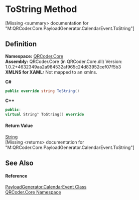 # ToString Method


\[Missing &lt;summary&gt; documentation for "M:QRCoder.Core.PayloadGenerator.CalendarEvent.ToString"\]



## Definition
**Namespace:** <a href="N_QRCoder_Core.md">QRCoder.Core</a>  
**Assembly:** QRCoder.Core (in QRCoder.Core.dll) Version: 1.0.2+4632349aa2a984532af965c24d83952cef07f5b3  
**XMLNS for XAML:** Not mapped to an xmlns.

**C#**
``` C#
public override string ToString()
```
**C++**
``` C++
public:
virtual String^ ToString() override
```



#### Return Value
<a href="https://learn.microsoft.com/dotnet/api/system.string" target="_blank" rel="noopener noreferrer">String</a>  
\[Missing &lt;returns&gt; documentation for "M:QRCoder.Core.PayloadGenerator.CalendarEvent.ToString"\]

## See Also


#### Reference
<a href="T_QRCoder_Core_PayloadGenerator_CalendarEvent.md">PayloadGenerator.CalendarEvent Class</a>  
<a href="N_QRCoder_Core.md">QRCoder.Core Namespace</a>  
